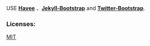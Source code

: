 USE **[Havee](http://ihavee.github.io)** 、**[Jekyll-Bootstrap](http://jekyllbootstrap.com/)** and **[Twitter-Bootstrap](http://twitter.github.com/bootstrap/)**.

### Licenses:

[MIT](http://opensource.org/licenses/MIT)

